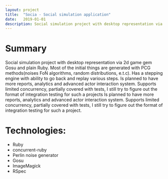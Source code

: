 ```yaml
---
layout: project
title:  "Socia - Social simulation application"
date:   2019-01-01
description: Social simulation project with desktop representation via 2d game gem Gosu and plain Ruby.
---
```


# Summary

Social simulation project with desktop representation via 2d game gem Gosu and plain Ruby. Most of the initial things are generated with PCG methods(noises FoN algorithms, random distributions, e.t.c). Has a stepping engine with ability to go back and replay various steps. Is planned to have more reports, analytics and advanced actor interaction system. Supports limited concurrency, partially covered with tests, I still try to figure out the format of integration testing for such a projects Is planned to have more reports, analytics and advanced actor interaction system. Supports limited concurrency, partially covered with tests, I still try to figure out the format of integration testing for such a project.

# Technologies:
- Ruby
- concurrent-ruby
- Perlin noise generator
- Gosu
- ImageMagick
- RSpec

